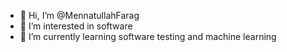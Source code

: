 - 👋 Hi, I’m @MennatullahFarag
- 👀 I’m interested in software
- 🌱 I’m currently learning software testing and machine learning 

<!---
MennatullahFarag/MennatullahFarag is a ✨ special ✨ repository because its `README.md` (this file) appears on your GitHub profile.
You can click the Preview link to take a look at your changes.
--->
